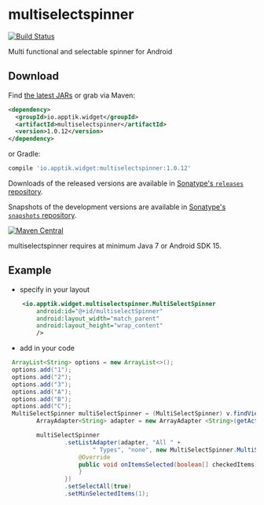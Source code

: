 multiselectspinner
==================

[![Build Status](https://travis-ci.org/apptik/multiselectspinner.svg?branch=master)](https://travis-ci.org/apptik/multiselectspinner)

Multi functional and selectable spinner for Android

## Download

Find [the latest JARs][mvn] or grab via Maven:
```xml
<dependency>
  <groupId>io.apptik.widget</groupId>
  <artifactId>multiselectspinner</artifactId>
  <version>1.0.12</version>
</dependency>
```
or Gradle:
```groovy
compile 'io.apptik.widget:multiselectspinner:1.0.12'
```

Downloads of the released versions are available in [Sonatype's `releases` repository][release].

Snapshots of the development versions are available in [Sonatype's `snapshots` repository][snap].

[![Maven Central](https://img.shields.io/maven-central/v/io.apptik.widget/multiselectspinner.svg?style=flat)](https://maven-badges.herokuapp.com/maven-central/io.apptik.widget/multiselectspinner)

multiselectspinner requires at minimum Java 7 or Android SDK 15.

Example
---

* specify in your layout
```xml
    <io.apptik.widget.multiselectspinner.MultiSelectSpinner
        android:id="@+id/multiselectSpinner"
        android:layout_width="match_parent"
        android:layout_height="wrap_content"
        /> 
```
* add in your code
```java
 ArrayList<String> options = new ArrayList<>();
 options.add("1");
 options.add("2");
 options.add("3");
 options.add("A");
 options.add("B");
 options.add("C");
 MultiSelectSpinner multiSelectSpinner = (MultiSelectSpinner) v.findViewById(R.id.multiselectSpinner);
        ArrayAdapter<String> adapter = new ArrayAdapter <String>(getActivity(), android.R.layout.simple_list_item_multiple_choice, options);

        multiSelectSpinner
                .setListAdapter(adapter, "All " +
                        " Types", "none", new MultiSelectSpinner.MultiSpinnerListener() {
                    @Override
                    public void onItemsSelected(boolean[] checkedItems) {
                    }
                })
                .setSelectAll(true)
                .setMinSelectedItems(1);
```


[mvn]: http://search.maven.org/#search|ga|1|io.apptik.widget.multiselectspinner
[release]: https://oss.sonatype.org/content/repositories/releases/io/apptik/widget/multiselectspinner/
[snap]: https://oss.sonatype.org/content/repositories/snapshots/io/apptik/widget/multiselectspinner/
